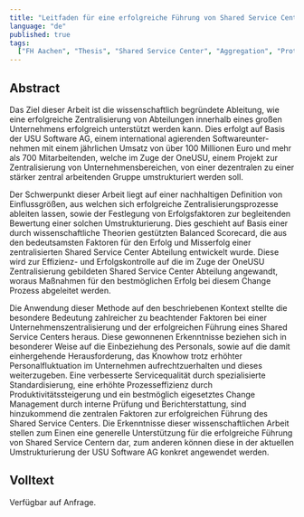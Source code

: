 ```yaml
---
title: "Leitfaden für eine erfolgreiche Führung von Shared Service Centern - am Beispiel der USU Software AG"
language: "de"
published: true
tags:
  ["FH Aachen", "Thesis", "Shared Service Center", "Aggregation", "Prototyp"]
---
```


## Abstract

Das Ziel dieser Arbeit ist die wissenschaftlich begründete Ableitung, wie eine erfolgreiche Zentralisierung von Abteilungen innerhalb eines großen Unternehmens erfolgreich unterstützt werden kann.
Dies erfolgt auf Basis der USU Software AG, einem international agierenden Softwareunter- nehmen mit einem jährlichen Umsatz von über 100 Millionen Euro und mehr als 700 Mitarbeitenden, welche im Zuge der OneUSU, einem Projekt zur Zentralisierung von Unternehmensbereichen, von einer dezentralen zu einer stärker zentral arbeitenden Gruppe umstrukturiert werden soll.

Der Schwerpunkt dieser Arbeit liegt auf einer nachhaltigen Definition von Einflussgrößen, aus welchen sich erfolgreiche Zentralisierungsprozesse ableiten lassen, sowie der Festlegung von Erfolgsfaktoren zur begleitenden Bewertung einer solchen Umstrukturierung. Dies geschieht auf Basis einer durch wissenschaftliche Theorien gestützten Balanced Scorecard, die aus den bedeutsamsten Faktoren für den Erfolg und Misserfolg einer zentralisierten Shared Service Center Abteilung entwickelt wurde.
Diese wird zur Effizienz- und Erfolgskontrolle auf die im Zuge der OneUSU Zentralisierung gebildeten Shared Service Center Abteilung angewandt, woraus Maßnahmen für den bestmöglichen Erfolg bei diesem Change Prozess abgeleitet werden.

Die Anwendung dieser Methode auf den beschriebenen Kontext stellte die besondere Bedeutung zahlreicher zu beachtender Faktoren bei einer Unternehmenszentralisierung und der erfolgreichen Führung eines Shared Service Centers heraus.
Diese gewonnenen Erkenntnisse beziehen sich in besonderer Weise auf die Einbeziehung des Personals, sowie auf die damit einhergehende Herausforderung, das Knowhow trotz erhöhter Personalfluktuation im Unternehmen aufrechtzuerhalten und dieses weiterzugeben. Eine verbesserte Servicequalität durch spezialisierte Standardisierung, eine erhöhte Prozesseffizienz durch Produktivitätssteigerung und ein bestmöglich eigesetztes Change Management durch interne Prüfung und Berichterstattung, sind hinzukommend die zentralen Faktoren zur erfolgreichen Führung des Shared Service Centers.
Die Erkenntnisse dieser wissenschaftlichen Arbeit stellen zum Einen eine generelle Unterstützung für die erfolgreiche Führung von Shared Service Centern dar, zum anderen können diese in der aktuellen Umstrukturierung der USU Software AG konkret angewendet werden.

## Volltext

Verfügbar auf Anfrage.
